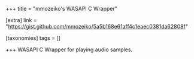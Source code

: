 +++
title = "mmozeiko's WASAPI C Wrapper"

[extra]
link = "https://gist.github.com/mmozeiko/5a5b168e61aff4c1eaec0381da62808f"

[taxonomies]
tags = []

+++
WASAPI C Wrapper for playing audio samples.
